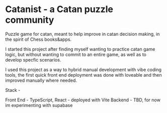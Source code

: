 # Catanist - a Catan puzzle community
Puzzle game for catan, meant to help improve in catan decision making, in the spirit of Chess books&apps. 

I started this project after finding myself wanting to practice catan game logic, but without wanting to commit to an entire game, as well as to develop specfic scenarios.

I used this project as a way to hybrid manual development with vibe coding tools, the first quick front end deployment was done with loveable and then improved manually where needed.

Stack - 

Front End -  TypeScript, React - deployed with Vite
Backend - TBD, for now im experimenting with supabase
